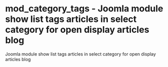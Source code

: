 # mod_category_tags - Joomla module show list tags articles in select category for open display articles blog
Joomla module show list tags articles in select category for open display articles blog
